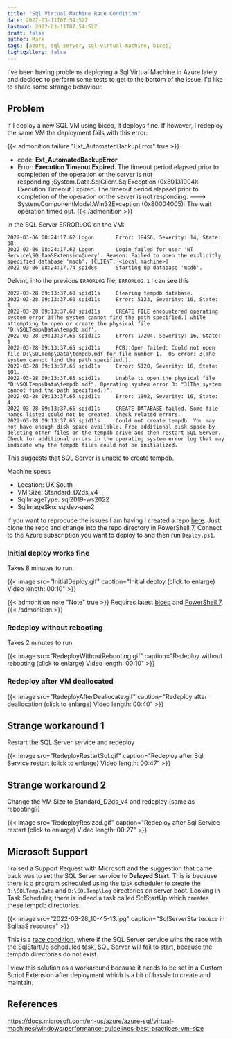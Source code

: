 ```yaml
---
title: "Sql Virtual Machine Race Condition"
date: 2022-03-11T07:54:52Z
lastmod: 2022-03-11T07:54:52Z
draft: false
author: Mark
tags: [azure, sql-server, sql-virtual-machine, bicep]
lightgallery: false
---
```

I've been having problems deploying a Sql Virtual Machine in Azure lately and decided to perform some tests to get to the bottom of the issue. I'd like to share some strange behaviour.

## Problem

If I deploy a new SQL VM using bicep, it deploys fine. If however, I redeploy the same VM the deployment fails with this error:

{{< admonition failure "Ext_AutomatedBackupError" true >}}
* code: **Ext_AutomatedBackupError**
* Error: **Execution Timeout Expired**.  The timeout period elapsed prior to completion of the operation or the server is not responding.;System.Data.SqlClient.SqlException (0x80131904): Execution Timeout Expired.  The timeout period elapsed prior to completion of the operation or the server is not responding. ---> System.ComponentModel.Win32Exception (0x80004005): The wait operation timed out.
{{< /admonition >}}

In the SQL Server ERRORLOG on the VM:

```
2022-03-06 08:24:17.62 Logon       Error: 18456, Severity: 14, State: 38.
2022-03-06 08:24:17.62 Logon       Login failed for user 'NT Service\SQLIaaSExtensionQuery'. Reason: Failed to open the explicitly specified database 'msdb'. [CLIENT: <local machine>]
2022-03-06 08:24:17.74 spid8s      Starting up database 'msdb'.
```

Delving into the previous `ERRORLOG` file, `ERRORLOG.1` I can see this

```
2022-03-28 09:13:37.60 spid11s     Clearing tempdb database.
2022-03-28 09:13:37.60 spid11s     Error: 5123, Severity: 16, State: 1.
2022-03-28 09:13:37.60 spid11s     CREATE FILE encountered operating system error 3(The system cannot find the path specified.) while attempting to open or create the physical file 'D:\SQLTemp\Data\tempdb.mdf'.
2022-03-28 09:13:37.65 spid11s     Error: 17204, Severity: 16, State: 1.
2022-03-28 09:13:37.65 spid11s     FCB::Open failed: Could not open file D:\SQLTemp\Data\tempdb.mdf for file number 1.  OS error: 3(The system cannot find the path specified.).
2022-03-28 09:13:37.65 spid11s     Error: 5120, Severity: 16, State: 101.
2022-03-28 09:13:37.65 spid11s     Unable to open the physical file "D:\SQLTemp\Data\tempdb.mdf". Operating system error 3: "3(The system cannot find the path specified.)".
2022-03-28 09:13:37.65 spid11s     Error: 1802, Severity: 16, State: 4.
2022-03-28 09:13:37.65 spid11s     CREATE DATABASE failed. Some file names listed could not be created. Check related errors.
2022-03-28 09:13:37.65 spid11s     Could not create tempdb. You may not have enough disk space available. Free additional disk space by deleting other files on the tempdb drive and then restart SQL Server. Check for additional errors in the operating system error log that may indicate why the tempdb files could not be initialized.
```

This suggests that SQL Server is unable to create tempdb.

Machine specs

* Location: UK South
* VM Size: Standard_D2ds_v4
* SqlImageType: sql2019-ws2022
* SqlImageSku: sqldev-gen2

If you want to reproduce the issues I am having I created a repo [here](https://github.com/markallisongit/sqliaas-demo). Just clone the repo and change into the repo directory in PowerShell 7, Connect to the Azure subscription you want to deploy to and then run `Deploy.ps1`.

### Initial deploy works fine

Takes 8 minutes to run.

{{< image src="InitialDeploy.gif" caption="Initial deploy (click to enlarge) Video length: 00:10" >}}

{{< admonition note "Note" true >}}
Requires latest [bicep](https://docs.microsoft.com/en-us/azure/azure-resource-manager/bicep/install) and [PowerShell 7](https://docs.microsoft.com/en-us/powershell/scripting/install/installing-powershell-on-windows?view=powershell-7.2).
{{< /admonition >}}

### Redeploy without rebooting

Takes 2 minutes to run.

{{< image src="RedeployWithoutRebooting.gif" caption="Redeploy without rebooting (click to enlarge) Video length: 00:10" >}}
### Redeploy after VM deallocated

{{< image src="RedeployAfterDeallocate.gif" caption="Redeploy after deallocation (click to enlarge) Video length: 00:40" >}}

## Strange workaround 1

Restart the SQL Server service and redeploy

{{< image src="RedeployRestartSql.gif" caption="Redeploy after Sql Service restart (click to enlarge) Video length: 00:47" >}}

## Strange workaround 2

Change the VM Size to Standard_D2ds_v4 and redeploy (same as rebooting?)

{{< image src="RedeployResized.gif" caption="Redeploy after Sql Service restart (click to enlarge) Video length: 00:27" >}}

## Microsoft Support

I raised a Support Request with Microsoft and the suggestion that came back was to set the SQL Server service to **Delayed Start**. This is because there is a program scheduled using the task scheduler to create the `D:\SQLTemp\Data` and `D:\SQLTemp\Log` directories on server boot. Looking in Task Scheduler, there is indeed a task called SqlStartUp which creates these tempdb directories. 

{{< image src="2022-03-28_10-45-13.jpg" caption="SqlServerStarter.exe in SqlIaaS resource" >}}

This is a [race condition](https://en.wikipedia.org/wiki/Race_condition), where if the SQL Server service wins the race with the SqlStartUp scheduled task, SQL Server will fail to start, because the tempdb directories do not exist.

I view this solution as a workaround because it needs to be set in a Custom Script Extension after deployment which is a bit of hassle to create and maintain.
## References

https://docs.microsoft.com/en-us/azure/azure-sql/virtual-machines/windows/performance-guidelines-best-practices-vm-size